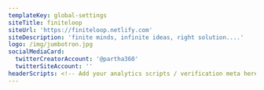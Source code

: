 ```yaml
---
templateKey: global-settings
siteTitle: finiteloop
siteUrl: 'https://finiteloop.netlify.com'
siteDescription: 'finite minds, infinite ideas, right solution....'
logo: /img/jumbotron.jpg
socialMediaCard:
  twitterCreatorAccount: '@partha360'
  twitterSiteAccount: ''
headerScripts: <!-- Add your analytics scripts / verification meta here -->
---
```


